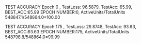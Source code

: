TEST ACCURACY Epoch 0 , TestLoss: 96.5879, TestAcc: 65.99, BEST_ACC:65.99
EPOCH NUMBER:0,  ActiveUnits/TotalUnits 548847.1/548864.0=100.00

TEST ACCURACY Epoch 175 , TestLoss: 29.8748, TestAcc: 93.63, BEST_ACC:93.63
EPOCH NUMBER:175,  ActiveUnits/TotalUnits 548798.8/548864.0=99.99
